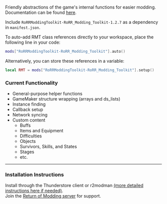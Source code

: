 Friendly abstractions of the game's internal functions for easier modding.  
Documentation can be found [here](https://github.com/RoRRModdingToolkit/RoRR_Modding_Toolkit/wiki).  

Include `RoRRModdingToolkit-RoRR_Modding_Toolkit-1.2.7` as a dependency in `manifest.json`.

To auto-add RMT class references directly to your workspace, place the following line in your code:  
```lua
mods["RoRRModdingToolkit-RoRR_Modding_Toolkit"].auto()

```

Alternatively, you can store these references in a variable:
```lua
local RMT = mods["RoRRModdingToolkit-RoRR_Modding_Toolkit"].setup()

```

### Current Functionality
* General-purpose helper functions
* GameMaker structure wrapping (arrays and ds_lists)
* Instance finding
* Callback setup
* Network syncing
* Custom content
    * Buffs
    * Items and Equipment
    * Difficulties
    * Objects
    * Survivors, Skills, and States
    * Stages
    * etc.

---

### Installation Instructions
Install through the Thunderstore client or r2modman [(more detailed instructions here if needed)](https://return-of-modding.github.io/ModdingWiki/Playing/Getting-Started/).  
Join the [Return of Modding server](https://discord.gg/VjS57cszMq) for support.  